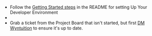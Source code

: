 

- Follow the [Getting Started steps](README.md#Getting-started) in the README for setting Up Your Developer Environment
- 
- Grab a ticket from the Project Board that isn't started, but first [DM Wyntuition](@wynv) to ensure it's up to date.